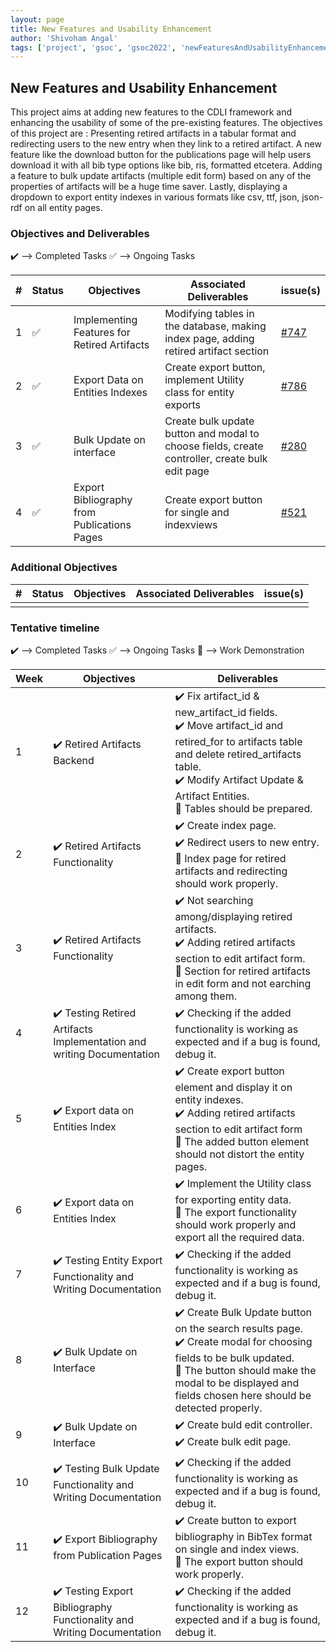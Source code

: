 ```yaml
---
layout: page
title: New Features and Usability Enhancement
author: 'Shivoham Angal'
tags: ['project', 'gsoc', 'gsoc2022', 'newFeaturesAndUsabilityEnhancement']
---
```


## New Features and Usability Enhancement

This project aims at adding new features to the CDLI framework and enhancing the usability of some of the pre-existing features. The objectives of this project are : Presenting retired artifacts in a tabular format and redirecting users to the new entry when they link to a retired artifact. A new feature like the download button for the publications page will help users download it with all bib type options like bib, ris, formatted etcetera. Adding a feature to bulk update artifacts (multiple edit form) based on any of the properties of artifacts will be a huge time saver. Lastly, displaying a dropdown to export entity indexes in various formats like csv, ttf, json, json-rdf on all entity pages.

### Objectives and Deliverables

:heavy_check_mark: --> Completed Tasks  :white_check_mark: --> Ongoing Tasks

| \# | Status  | Objectives                    | Associated Deliverables         | issue(s) |
| --- | --- | ----------------------------- | ---------------------------------------------- | -------- |
| 1 |:white_check_mark:|  Implementing Features for Retired Artifacts | Modifying tables in the database, making index page, adding retired artifact section | [#747](https://gitlab.com/cdli/framework/-/issues/747) |
| 2 |:white_check_mark:|  Export Data on Entities Indexes | Create export button, implement Utility class for entity exports | [#786](https://gitlab.com/cdli/framework/-/issues/786) |
| 3 |:white_check_mark:|  Bulk Update on interface | Create bulk update button and modal to choose fields, create controller, create bulk edit page | [#280](https://gitlab.com/cdli/framework/-/issues/280) |
| 4 |:white_check_mark:|  Export Bibliography from Publications Pages | Create export button for single and indexviews | [#521](https://gitlab.com/cdli/framework/-/issues/521) |

### Additional Objectives

| \# | Status  | Objectives         | Associated Deliverables                                             | issue(s) |
| --- | --- | ------------------ | ------------------------------------------------------------------- | -------- |
| |  |    |   |    |


### Tentative timeline

:heavy_check_mark: --> Completed Tasks  :white_check_mark: --> Ongoing Tasks  :raised_hands: --> Work Demonstration

| Week  |Objectives | Deliverables |
|---|---|---|
|1| :heavy_check_mark: Retired Artifacts Backend  |  :heavy_check_mark: Fix artifact_id & new_artifact_id fields. <br/> :heavy_check_mark: Move artifact_id and retired_for to artifacts table and delete retired_artifacts table. <br> :heavy_check_mark: Modify Artifact Update & Artifact Entities. <br> :raised_hands: Tables should be prepared.|
|2| :heavy_check_mark: Retired Artifacts Functionality  |  :heavy_check_mark: Create index page. <br/> :heavy_check_mark: Redirect users to new entry. <br> :raised_hands: Index page for retired artifacts and redirecting should work properly.|
|3| :heavy_check_mark: Retired Artifacts Functionality  |  :heavy_check_mark: Not searching among/displaying retired artifacts. <br/> :heavy_check_mark: Adding retired artifacts section to edit artifact form. <br> :raised_hands: Section for retired artifacts in edit form and not earching among them.|
|4| :heavy_check_mark: Testing Retired Artifacts Implementation and writing Documentation  |  :heavy_check_mark: Checking if the added functionality is working as expected and if a bug is found, debug it.
|5| :heavy_check_mark: Export data on Entities Index  |  :heavy_check_mark: Create export button element and display it on entity indexes. <br/> :heavy_check_mark: Adding retired artifacts section to edit artifact form <br> :raised_hands: The added button element should not distort the entity pages.|
|6| :heavy_check_mark: Export data on Entities Index |  :heavy_check_mark: Implement the Utility class for exporting entity data. <br> :raised_hands: The export functionality should work properly and export all the required data.|
|7| :heavy_check_mark: Testing Entity Export Functionality and Writing Documentation |  :heavy_check_mark: Checking if the added functionality is working as expected and if a bug is found, debug it.
|8| :heavy_check_mark: Bulk Update on Interface|  :heavy_check_mark: Create Bulk Update button on the search results page. <br> :heavy_check_mark: Create modal for choosing fields to be bulk updated. <br> :raised_hands: The button should make the modal to be displayed and fields chosen here should be detected properly.
|9| :heavy_check_mark: Bulk Update on Interface |  :heavy_check_mark: Create buld edit controller. <br> :heavy_check_mark: Create bulk edit page. <br>
|10| :heavy_check_mark: Testing Bulk Update Functionality and Writing Documentation |  :heavy_check_mark: Checking if the added functionality is working as expected and if a bug is found, debug it.
|11| :heavy_check_mark: Export Bibliography from Publication Pages |  :heavy_check_mark: Create button to export bibliography in BibTex format on single and index views. <br> :raised_hands: The export button should work properly.
|12| :heavy_check_mark: Testing Export Bibliography Functionality and Writing Documentation |  :heavy_check_mark: Checking if the added functionality is working as expected and if a bug is found, debug it.
